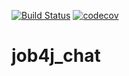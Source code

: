 [![Build Status](https://travis-ci.com/KirillBelyaev74/job4j_chat.svg?branch=master)](https://travis-ci.com/KirillBelyaev74/job4j_chat)
[![codecov](https://codecov.io/gh/KirillBelyaev74/job4j_chat/branch/master/graph/badge.svg?token=gpJh84ue9m)](https://codecov.io/gh/KirillBelyaev74/job4j_chat)

# job4j_chat